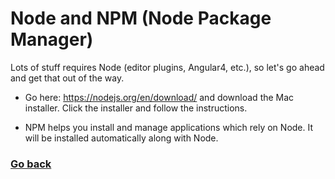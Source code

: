 # Node and NPM (Node Package Manager)

  Lots of stuff requires Node (editor plugins, Angular4, etc.), so let's go ahead and get that out of the way.

  - Go here: <https://nodejs.org/en/download/> and download the Mac installer. Click the installer and follow the instructions.
  
  - NPM helps you install and manage applications which rely on Node. It will be installed automatically along with Node.

### [Go back](./README.md)
